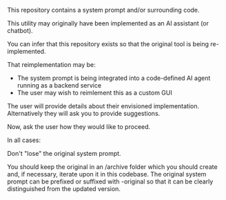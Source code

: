 This repository contains a system prompt and/or surrounding code.

This utility may originally have been implemented as an AI assistant (or chatbot). 

You can infer that this repository exists so that the original tool is being re-implemented. 

That reimplementation may be:

- The system prompt is being integrated into a code-defined AI agent running as a backend service 
- The user may wish to reimlement this as a custom GUI  

The user will provide details about their envisioned implementation. Alternatively they will ask you to provide suggestions. 

Now, ask the user how they would like to proceed.

In all cases:

Don't "lose" the original system prompt. 

You should keep the original in an /archive folder which you should create and, if necessary, iterate upon it in this codebase. The original system prompt can be prefixed or suffixed with -original so that it can be clearly distinguished from the updated version.
